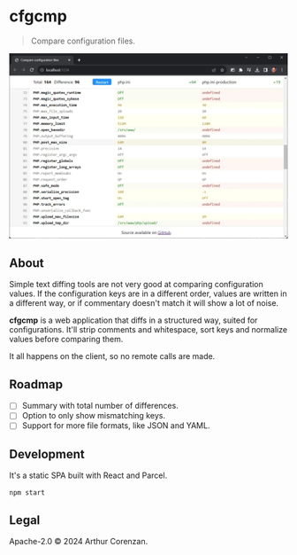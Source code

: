 # cfgcmp

> Compare configuration files.

![Screenshot of the application.](image.webp)

## About

Simple text diffing tools are not very good at comparing configuration values. If the configuration keys are in a different order, values are written in a different way, or if commentary doesn't match it will show a lot of noise.

**cfgcmp** is a web application that diffs in a structured way, suited for configurations. It'll strip comments and whitespace, sort keys and normalize values before comparing them.

It all happens on the client, so no remote calls are made.

## Roadmap

- [ ] Summary with total number of differences.
- [ ] Option to only show mismatching keys.
- [ ] Support for more file formats, like JSON and YAML.

## Development

It's a static SPA built with React and Parcel.

```
npm start
```

## Legal

Apache-2.0 ©️ 2024 Arthur Corenzan.
